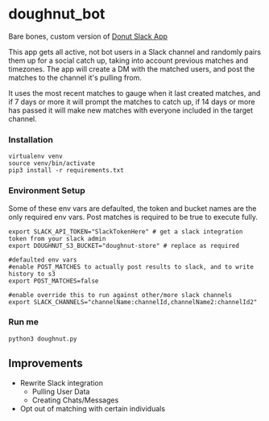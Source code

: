 # doughnut_bot
Bare bones, custom version of [Donut Slack App](https://slack.com/apps/A11MJ51SR-donut?tab=more_info)

This app gets all active, not bot users in a Slack channel and randomly pairs them up for a social catch up, taking into account previous matches and timezones.
The app will create a DM with the matched users, and post the matches to the channel it's pulling from.

It uses the most recent matches to gauge when it last created matches, and if 7 days or more it will prompt the matches to catch up, if 14 days or more has passed it will make new matches with everyone included in the target channel.

### Installation
```shell
virtualenv venv
source venv/bin/activate
pip3 install -r requirements.txt
```

### Environment Setup
Some of these env vars are defaulted, the token and bucket names are the only required env vars.
Post matches is required to be true to execute fully.
```shell
export SLACK_API_TOKEN="SlackTokenHere" # get a slack integration token from your slack admin
export DOUGHNUT_S3_BUCKET="doughnut-store" # replace as required

#defaulted env vars
#enable POST_MATCHES to actually post results to slack, and to write history to s3
export POST_MATCHES=false

#enable override this to run against other/more slack channels 
export SLACK_CHANNELS="channelName:channelId,channelName2:channelId2" 
```

### Run me
```shell
python3 doughnut.py
```

## Improvements
 - Rewrite Slack integration
   - Pulling User Data
   - Creating Chats/Messages
 - Opt out of matching with certain individuals
